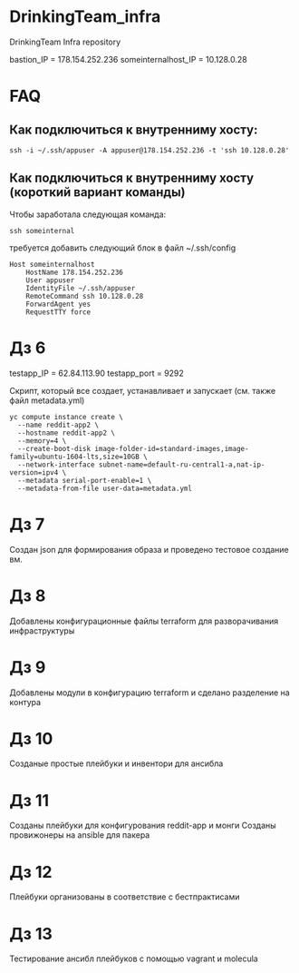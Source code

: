 ﻿# DrinkingTeam_infra
DrinkingTeam Infra repository

bastion_IP = 178.154.252.236
someinternalhost_IP = 10.128.0.28

# FAQ

## Как подключиться к внутренниму хосту:
```
ssh -i ~/.ssh/appuser -A appuser@178.154.252.236 -t 'ssh 10.128.0.28'
```

## Как подключиться к внутренниму хосту (короткий вариант команды)
Чтобы заработала следующая команда:
```
ssh someinternal
```
требуется добавить следующий блок в файл ~/.ssh/config
```
Host someinternalhost
    HostName 178.154.252.236
    User appuser
    IdentityFile ~/.ssh/appuser
    RemoteCommand ssh 10.128.0.28
    ForwardAgent yes
    RequestTTY force
```

# Дз 6
testapp_IP = 62.84.113.90
testapp_port = 9292

Cкрипт, который все создает, устанавливает и запускает (см. также файл metadata.yml)
```
yc compute instance create \
  --name reddit-app2 \
  --hostname reddit-app2 \
  --memory=4 \
  --create-boot-disk image-folder-id=standard-images,image-family=ubuntu-1604-lts,size=10GB \
  --network-interface subnet-name=default-ru-central1-a,nat-ip-version=ipv4 \
  --metadata serial-port-enable=1 \
  --metadata-from-file user-data=metadata.yml
```

# Дз 7
Создан json для формирования образа и проведено тестовое создание вм.

# Дз 8
Добавлены конфигурационные файлы terraform для разворачивания инфраструктуры

# Дз 9
Добавлены модули в конфигурацию terraform и сделано разделение на контура

# Дз 10
Созданые простые плейбуки и инвентори для ансибла

# Дз 11
Созданы плейбуки для конфигурования reddit-app и монги
Созданы провижонеры на ansible для пакера

# Дз 12
Плейбуки организованы в соответствие с бестпрактисами

# Дз 13
Тестирование ансибл плейбуков с помощью vagrant и molecula
